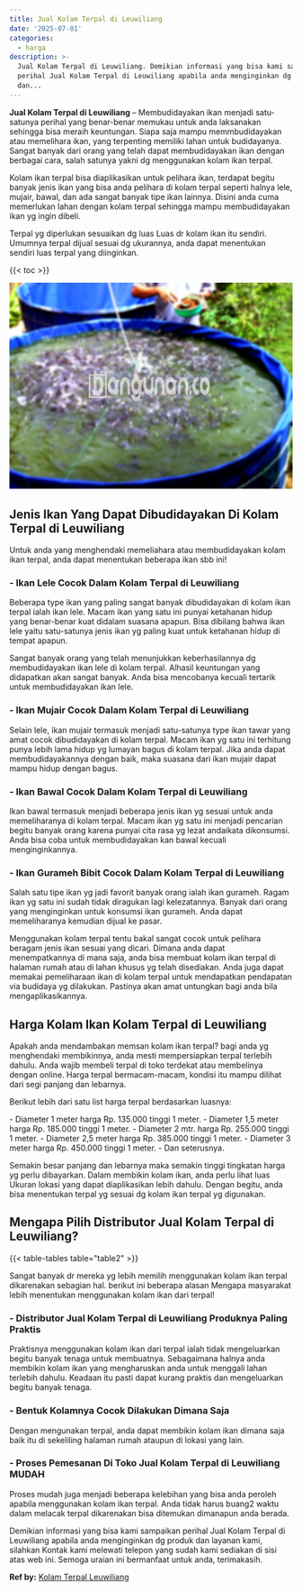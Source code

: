 ```yaml
---
title: Jual Kolam Terpal di Leuwiliang
date: '2025-07-01'
categories:
  - harga
description: >-
  Jual Kolam Terpal di Leuwiliang. Demikian informasi yang bisa kami sampaikan
  perihal Jual Kolam Terpal di Leuwiliang apabila anda menginginkan dg produk
  dan...
---
```


**Jual Kolam Terpal di Leuwiliang** – Membudidayakan ikan menjadi satu-satunya perihal yang benar-benar memukau untuk anda laksanakan sehingga bisa meraih keuntungan. Siapa saja mampu memmbudidayakan atau memelihara ikan, yang terpenting memiliki lahan untuk budidayanya. Sangat banyak dari orang yang telah dapat membudidayakan ikan dengan berbagai cara, salah satunya yakni dg menggunakan kolam ikan terpal.

Kolam ikan terpal bisa diaplikasikan untuk pelihara ikan, terdapat begitu banyak jenis ikan yang bisa anda pelihara di kolam terpal seperti halnya lele, mujair, bawal, dan ada sangat banyak tipe ikan lainnya. Disini anda cuma memerlukan lahan dengan kolam terpal sehingga mampu membudidayakan ikan yg ingin dibeli.

Terpal yg diperlukan sesuaikan dg luas Luas dr kolam ikan itu sendiri. Umumnya terpal dijual sesuai dg ukurannya, anda dapat menentukan sendiri luas terpal yang diinginkan.

{{< toc >}}

![Jual Kolam Terpal di Leuwiliang](/images/jual-kolam-terpal-46.png)

## Jenis Ikan Yang Dapat Dibudidayakan Di Kolam Terpal di Leuwiliang

Untuk anda yang menghendaki memeliahara atau membudidayakan kolam ikan terpal, anda dapat menentukan beberapa ikan sbb ini!

### \- Ikan Lele Cocok Dalam Kolam Terpal di Leuwiliang

Beberapa type ikan yang paling sangat banyak dibudidayakan di kolam ikan terpal ialah ikan lele. Macam ikan yang satu ini punyai ketahanan hidup yang benar-benar kuat didalam suasana apapun. Bisa dibilang bahwa ikan lele yaitu satu-satunya jenis ikan yg paling kuat untuk ketahanan hidup di tempat apapun.

Sangat banyak orang yang telah menunjukkan keberhasilannya dg membudidayakan ikan lele di kolam terpal. Alhasil keuntungan yang didapatkan akan sangat banyak. Anda bisa mencobanya kecuali tertarik untuk membudidayakan ikan lele.

### \- Ikan Mujair Cocok Dalam Kolam Terpal di Leuwiliang

Selain lele, ikan mujair termasuk menjadi satu-satunya type ikan tawar yang amat cocok dibudidayakan di kolam terpal. Macam ikan yg satu ini terhitung punya lebih lama hidup yg lumayan bagus di kolam terpal. Jika anda dapat membudidayakannya dengan baik, maka suasana dari ikan mujair dapat mampu hidup dengan bagus.

### \- Ikan Bawal Cocok Dalam Kolam Terpal di Leuwiliang

Ikan bawal termasuk menjadi beberapa jenis ikan yg sesuai untuk anda memeliharanya di kolam terpal. Macam ikan yg satu ini menjadi pencarian begitu banyak orang karena punyai cita rasa yg lezat andaikata dikonsumsi. Anda bisa coba untuk membudidayakan kan bawal kecuali menginginkannya.

### \- Ikan Gurameh Bibit Cocok Dalam Kolam Terpal di Leuwiliang

Salah satu tipe ikan yg jadi favorit banyak orang ialah ikan gurameh. Ragam ikan yg satu ini sudah tidak diragukan lagi kelezatannya. Banyak dari orang yang menginginkan untuk konsumsi ikan gurameh. Anda dapat memeliharanya kemudian dijual ke pasar.

Menggunakan kolam terpal tentu bakal sangat cocok untuk pelihara beragam jenis ikan sesuai yang dicari. Dimana anda dapat menempatkannya di mana saja, anda bisa membuat kolam ikan terpal di halaman rumah atau di lahan khusus yg telah disediakan. Anda juga dapat memakai pemeliharaan ikan di kolam terpal untuk mendapatkan pendapatan via budidaya yg dilakukan. Pastinya akan amat untungkan bagi anda bila mengaplikasikannya.

## Harga Kolam Ikan Kolam Terpal di Leuwiliang

Apakah anda mendambakan memsan kolam ikan terpal? bagi anda yg menghendaki membikinnya, anda mesti mempersiapkan terpal terlebih dahulu. Anda wajib membeli terpal di toko terdekat atau membelinya dengan online. Harga terpal bermacam-macam, kondisi itu mampu dilihat dari segi panjang dan lebarnya.

Berikut lebih dari satu list harga terpal berdasarkan luasnya:

\- Diameter 1 meter harga Rp. 135.000 tinggi 1 meter. - Diameter 1,5 meter harga Rp. 185.000 tinggi 1 meter. - Diameter 2 mtr. harga Rp. 255.000 tinggi 1 meter. - Diameter 2,5 meter harga Rp. 385.000 tinggi 1 meter. - Diameter 3 meter harga Rp. 450.000 tinggi 1 meter. - Dan seterusnya.

Semakin besar panjang dan lebarnya maka semakin tinggi tingkatan harga yg perlu dibayarkan. Dalam membikin kolam ikan, anda perlu lihat luas Ukuran lokasi yang dapat diaplikasikan lebih dahulu. Dengan begitu, anda bisa menentukan terpal yg sesuai dg kolam ikan terpal yg digunakan.

## Mengapa Pilih Distributor Jual Kolam Terpal di Leuwiliang?

{{< table-tables table="table2" >}}

Sangat banyak dr mereka yg lebih memilih menggunakan kolam ikan terpal dikarenakan sebagian hal. berikut ini beberapa alasan Mengapa masyarakat lebih menentukan menggunakan kolam ikan dari terpal!

### \- Distributor Jual Kolam Terpal di Leuwiliang Produknya Paling Praktis

Praktisnya menggunakan kolam ikan dari terpal ialah tidak mengeluarkan begitu banyak tenaga untuk membuatnya. Sebagaimana halnya anda membikin kolam ikan yang mengharuskan anda untuk menggali lahan terlebih dahulu. Keadaan itu pasti dapat kurang praktis dan mengeluarkan begitu banyak tenaga.

### \- Bentuk Kolamnya Cocok Dilakukan Dimana Saja

Dengan mengunakan terpal, anda dapat membikin kolam ikan dimana saja baik itu di sekeliling halaman rumah ataupun di lokasi yang lain.

### \- Proses Pemesanan Di Toko Jual Kolam Terpal di Leuwiliang MUDAH

Proses mudah juga menjadi beberapa kelebihan yang bisa anda peroleh apabila menggunakan kolam ikan terpal. Anda tidak harus buang2 waktu dalam melacak terpal dikarenakan bisa ditemukan dimanapun anda berada.

Demikian informasi yang bisa kami sampaikan perihal Jual Kolam Terpal di Leuwiliang apabila anda menginginkan dg produk dan layanan kami, silahkan Kontak kami melewati telepon yang sudah kami sediakan di sisi atas web ini. Semoga uraian ini bermanfaat untuk anda, terimakasih.

**Ref by:** [Kolam Terpal Leuwiliang](https://id.wikipedia.org/wiki/Kolam)
